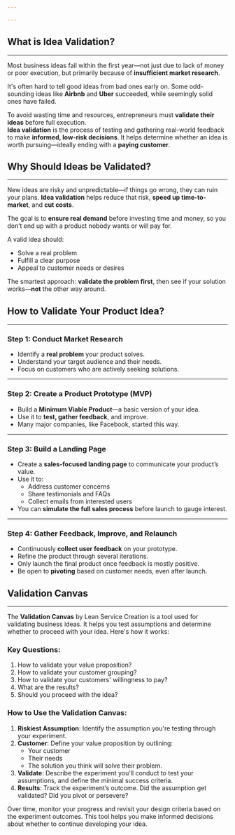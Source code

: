 ```yaml
---

---
```

## What is Idea Validation?
---
Most business ideas fail within the first year—not just due to lack of money or poor execution, but primarily because of **insufficient market research**.

It's often hard to tell good ideas from bad ones early on. Some odd-sounding ideas like **Airbnb** and **Uber** succeeded, while seemingly solid ones have failed.

To avoid wasting time and resources, entrepreneurs must **validate their ideas** before full execution.  
**Idea validation** is the process of testing and gathering real-world feedback to make **informed, low-risk decisions**. It helps determine whether an idea is worth pursuing—ideally ending with a **paying customer**.

## Why Should Ideas be Validated?
---
New ideas are risky and unpredictable—if things go wrong, they can ruin your plans. **Idea validation** helps reduce that risk, **speed up time-to-market**, and **cut costs**.

The goal is to **ensure real demand** before investing time and money, so you don’t end up with a product nobody wants or will pay for.

A valid idea should:
- Solve a real problem
- Fulfill a clear purpose
- Appeal to customer needs or desires

The smartest approach: **validate the problem first**, then see if your solution works—**not** the other way around.

## How to Validate Your Product Idea?
---
### **Step 1: Conduct Market Research**
- Identify a **real problem** your product solves.
- Understand your target audience and their needs.
- Focus on customers who are actively seeking solutions.
---
### **Step 2: Create a Product Prototype (MVP)**
- Build a **Minimum Viable Product**—a basic version of your idea.
- Use it to **test, gather feedback**, and improve.
- Many major companies, like Facebook, started this way.
---
### **Step 3: Build a Landing Page**
- Create a **sales-focused landing page** to communicate your product’s value.
- Use it to:
    - Address customer concerns
    - Share testimonials and FAQs
    - Collect emails from interested users
- You can **simulate the full sales process** before launch to gauge interest.
---
### **Step 4: Gather Feedback, Improve, and Relaunch**
- Continuously **collect user feedback** on your prototype.
- Refine the product through several iterations.
- Only launch the final product once feedback is mostly positive.
- Be open to **pivoting** based on customer needs, even after launch.


## Validation Canvas
---
The **Validation Canvas** by Lean Service Creation is a tool used for validating business ideas. It helps you test assumptions and determine whether to proceed with your idea. Here's how it works:

### **Key Questions:**
1. How to validate your value proposition?
2. How to validate your customer grouping?
3. How to validate your customers' willingness to pay?
4. What are the results?
5. Should you proceed with the idea?

### **How to Use the Validation Canvas:**
1. **Riskiest Assumption**: Identify the assumption you're testing through your experiment.
2. **Customer**: Define your value proposition by outlining:
    - Your customer
    - Their needs
    - The solution you think will solve their problem.
3. **Validate**: Describe the experiment you'll conduct to test your assumptions, and define the minimal success criteria.
4. **Results**: Track the experiment’s outcome. Did the assumption get validated? Did you pivot or persevere?

Over time, monitor your progress and revisit your design criteria based on the experiment outcomes. This tool helps you make informed decisions about whether to continue developing your idea.